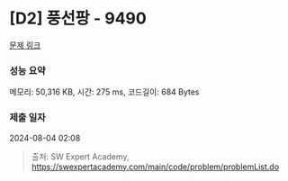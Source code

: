 # [D2] 풍선팡 - 9490 

[문제 링크](https://swexpertacademy.com/main/code/problem/problemDetail.do?contestProbId=AXAerAPaVXMDFARP) 

### 성능 요약

메모리: 50,316 KB, 시간: 275 ms, 코드길이: 684 Bytes

### 제출 일자

2024-08-04 02:08



> 출처: SW Expert Academy, https://swexpertacademy.com/main/code/problem/problemList.do